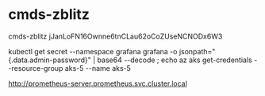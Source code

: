 # cmds-zblitz
cmds-zblitz
jJanLoFN16Ownne6tnCLau62oCoZUseNCNODx6W3

kubectl get secret --namespace grafana grafana -o jsonpath="{.data.admin-password}" | base64 --decode ; echo
az aks get-credentials --resource-group aks-5 --name aks-5


http://prometheus-server.prometheus.svc.cluster.local
